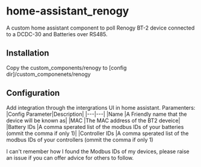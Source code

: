 # home-assistant_renogy
A custom home assistant component to poll Renogy BT-2 device connected to a DCDC-30 and Batteries over RS485.

## Installation
Copy the custom_components/renogy to [config dir]/custom_componenets/renogy

## Configuration
Add integration through the intergrations UI in home assistant.
Paramenters:
|Config Parameter|Description|
|---|---|
|Name           |A Friendly name that the device will be known as|
|MAC            |The MAC address of the BT2 deveice|
|Battery IDs    |A comma sperated list of the modbus IDs of your batteries (ommit the comma if only 1)|
|Controller IDs |A comma sperated list of the modbus IDs of your controllers (ommit the comma if only 1)

I can't remember how I found the Modbus IDs of my devices, please raise an issue if you can offer advice for others to follow.
